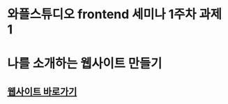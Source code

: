 # 와플스튜디오 frontend 세미나 1주차 과제 1

# 나를 소개하는 웹사이트 만들기

## [웹사이트 바로가기](https://dhkim-website.vercel.app/)
